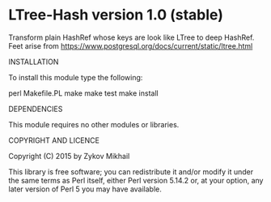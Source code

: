 LTree-Hash version 1.0 (stable)
===============================

Transform plain HashRef whose keys are look like LTree 
to deep HashRef. Feet arise from https://www.postgresql.org/docs/current/static/ltree.html

INSTALLATION

To install this module type the following:

   perl Makefile.PL
   make
   make test
   make install

DEPENDENCIES

This module requires no other modules or libraries.

COPYRIGHT AND LICENCE

Copyright (C) 2015 by Zykov Mikhail

This library is free software; you can redistribute it and/or modify
it under the same terms as Perl itself, either Perl version 5.14.2 or,
at your option, any later version of Perl 5 you may have available.

